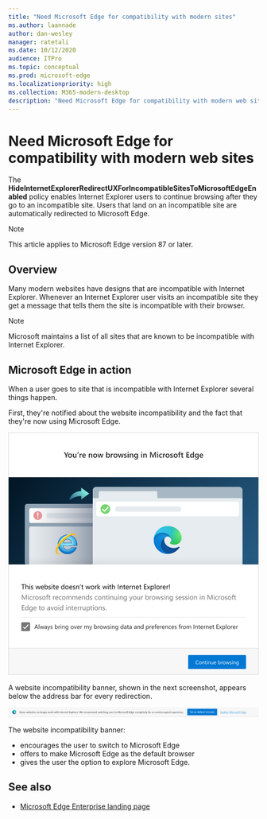 ```yaml
---
title: "Need Microsoft Edge for compatibility with modern sites"
ms.author: laannade
author: dan-wesley
manager: ratetali
ms.date: 10/12/2020
audience: ITPro
ms.topic: conceptual
ms.prod: microsoft-edge
ms.localizationpriority: high
ms.collection: M365-modern-desktop
description: "Need Microsoft Edge for compatibility with modern web sites"
---
```


# Need Microsoft Edge for compatibility with modern web sites

The **HideInternetExplorerRedirectUXForIncompatibleSitesToMicrosoftEdgeEnabled** policy enables Internet Explorer users to continue browsing after they go to an incompatible site. Users that land on an incompatible site are automatically redirected to Microsoft Edge.

> [!NOTE]
> This article applies to Microsoft Edge version 87 or later.

## Overview

Many modern websites have designs that are incompatible with Internet Explorer. Whenever an Internet Explorer user visits an incompatible site they get a message that tells them the site is incompatible with their browser.

> [!NOTE]
> Microsoft maintains a list of all sites that are known to be incompatible with Internet Explorer.

## Microsoft Edge in action

When a user goes to site that is incompatible with Internet Explorer several things happen.

First, they're notified about the website incompatibility and the fact that they're now using Microsoft Edge.

![Browsing notification and prompt to import data and preferences.](media/edge-learnmore-neededge/neededge-dialog1.png)

A website incompatibility banner, shown in the next screenshot, appears below the address bar for every redirection.

![Notification about modern sites and prompt to set Microsoft Edge as default browser or explore Microsoft Edge.](media/edge-learnmore-neededge/neededge-banner.png)

The website incompatibility banner:

- encourages the user to switch to Microsoft Edge
- offers to make Microsoft Edge as the default browser
- gives the user the option to explore Microsoft Edge.

## See also

- [Microsoft Edge Enterprise landing page](https://aka.ms/EdgeEnterprise)